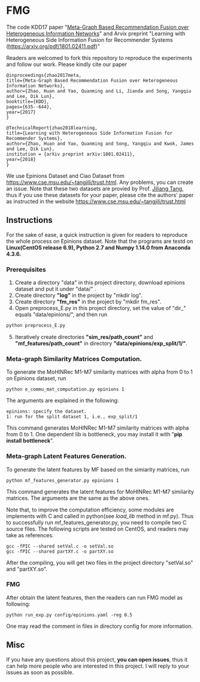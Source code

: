 # FMG
The code KDD17 paper "[Meta-Graph Based Recommendation Fusion over Heterogeneous Information Networks](http://www.cse.ust.hk/~hzhaoaf/data/kdd17-paper.pdf)" and Arvix preprint "Learning with Heterogeneous Side Information Fusion for Recommender Systems (https://arxiv.org/pdf/1801.02411.pdf)"

Readers are welcomed to fork this repository to reproduce the experiments and follow our work. Please kindly cite our paper

    @inproceedings{zhao2017meta,
    title={Meta-Graph Based Recommendation Fusion over Heterogeneous Information Networks},
    author={Zhao, Huan and Yao, Quanming and Li, Jianda and Song, Yangqiu and Lee, Dik Lun},
    booktitle={KDD},
    pages={635--644},
    year={2017}
    }
    
    @TechnicalReport{zhao2018learning,
    title={Learning with Heterogeneous Side Information Fusion for Recommender Systems},
    author={Zhao, Huan and Yao, Quanming and Song, Yangqiu and Kwok, James and Lee, Dik Lun},
    institution = {arXiv preprint arXiv:1801.02411},
    year={2018}
    }
    
We use Epinions Dataset and Ciao Dataset from https://www.cse.msu.edu/~tangjili/trust.html. Any problems, you can create an issue. Note that these two datasets are provied by Prof. [Jiliang Tang](https://www.cse.msu.edu/~tangjili/trust.html), thus if you use these datasets for your paper, please cite the authors' paper as instructed in the website https://www.cse.msu.edu/~tangjili/trust.html 

## Instructions

For the sake of ease, a quick instruction is given for readers to reproduce the whole process on Epinions dataset. Note that the programs are testd on **Linux(CentOS release 6.9), Python 2.7 and Numpy 1.14.0 from Anaconda 4.3.6.**

### Prerequisites

1. Create a directory "data" in this project directory, download epinions dataset and put it under "data/" .
2. Create directory **"log"** in the project by "mkdir log".
3. Create directory **"fm\_res"** in the project by "mkdir fm\_res".
4. Open preprocess_E.py in this project directory, set the value of "dir_" equals "data/epinions/", and then run 
```python
python preprocess_E.py
```
5. Iteratively create directories **"sim_res/path_count"** and **"mf_features/path_count"** in directory **"data/epinions/exp_split/1/"**.
### Meta-graph Similarity Matrices Computation.
To generate the MoHINRec M1-M7 similarity matrices with alpha from 0 to 1 on Epinions dataset, run

	python e_commu_mat_computation.py epinions 1
The arguments are explained in the following:
	
	epinions: specify the dataset.
	1: run for the split dataset 1, i.e., exp_split/1
This command generates MoHINRec M1-M7 similarity matrices with alpha from 0 to 1. One dependent lib is bottleneck, you may install it with "**pip install bottleneck**".

### Meta-graph Latent Features Generation.
To generate the latent features by MF based on the simiarity matrices, run
    
    python mf_features_generator.py epinions 1

This command generates the latent features for MoHINRec M1-M7 similarity matrices. The arguments are the same as the above ones.

Note that, to improve the computation efficiency, some modules are implements with C and called in python(see *load_lib* method in mf.py). Thus to successfully run mf\_features\_generator.py, you need to compile two C source files. The following scripts are tested on CentOS, and readers may take as references.

	gcc -fPIC --shared setVal.c -o setVal.so
	gcc -fPIC --shared partXY.c -o partXY.so

After the compiling, you will get two files in the project directory "setVal.so" and "partXY.so".

### FMG
After obtain the latent features, then the readers can run FMG model as following:
    
    python run_exp.py config/epinions.yaml -reg 0.5

One may read the comment in files in directory config for more information.

## Misc
If you have any questions about this project, **you can open issues**, thus it can help more people who are interested in this project.
I will reply to your issues as soon as possible.
